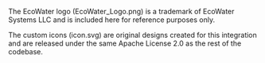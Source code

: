 The EcoWater logo (EcoWater_Logo.png) is a trademark of EcoWater Systems LLC and is included here for reference purposes only. 

The custom icons (icon.svg) are original designs created for this integration and are released under the same Apache License 2.0 as the rest of the codebase.